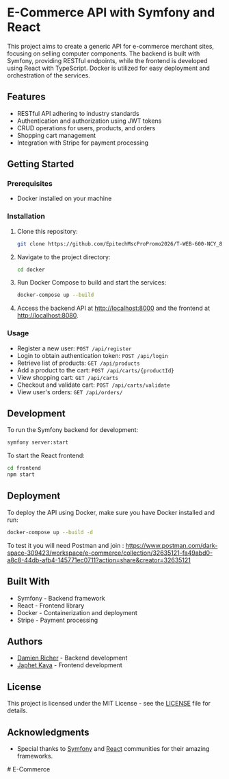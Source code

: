 # E-Commerce API with Symfony and React

This project aims to create a generic API for e-commerce merchant sites, focusing on selling computer components. The backend is built with Symfony, providing RESTful endpoints, while the frontend is developed using React with TypeScript. Docker is utilized for easy deployment and orchestration of the services.

## Features

- RESTful API adhering to industry standards
- Authentication and authorization using JWT tokens
- CRUD operations for users, products, and orders
- Shopping cart management
- Integration with Stripe for payment processing

## Getting Started

### Prerequisites

- Docker installed on your machine

### Installation

1. Clone this repository:

   ```bash
   git clone https://github.com/EpitechMscProPromo2026/T-WEB-600-NCY_8
   ```

2. Navigate to the project directory:

   ```bash
   cd docker
   ```

3. Run Docker Compose to build and start the services:

   ```bash
   docker-compose up --build
   ```

4. Access the backend API at [http://localhost:8000](http://localhost:80) and the frontend at [http://localhost:8080](http://localhost:80).

### Usage

- Register a new user: `POST /api/register`
- Login to obtain authentication token: `POST /api/login`
- Retrieve list of products: `GET /api/products`
- Add a product to the cart: `POST /api/carts/{productId}`
- View shopping cart: `GET /api/carts`
- Checkout and validate cart: `POST /api/carts/validate`
- View user's orders: `GET /api/orders/`

## Development

To run the Symfony backend for development:

```bash
symfony server:start
```

To start the React frontend:

```bash
cd frontend
npm start
```

## Deployment

To deploy the API using Docker, make sure you have Docker installed and run:

```bash
docker-compose up --build -d
```

To test it you will need Postman and join : https://www.postman.com/dark-space-309423/workspace/e-commerce/collection/32635121-fa49abd0-a8c8-44db-afb4-145771ec0711?action=share&creator=32635121

## Built With

- Symfony - Backend framework
- React - Frontend library
- Docker - Containerization and deployment
- Stripe - Payment processing

## Authors

- [Damien Richer](https://github.com/LilCisaille) - Backend development
- [Japhet Kaya](https://github.com/japhetk27) - Frontend development

## License

This project is licensed under the MIT License - see the [LICENSE](LICENSE) file for details.

## Acknowledgments

- Special thanks to [Symfony](https://symfony.com/) and [React](https://reactjs.org/) communities for their amazing frameworks.

#   E - C o m m e r c e  
 
